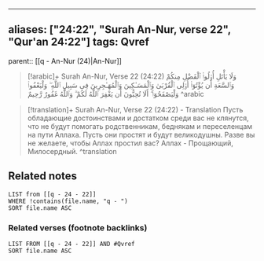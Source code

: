
---
aliases: ["24:22", "Surah An-Nur, verse 22", "Qur'an 24:22"]
tags: Qvref
---

parent:: [[q - An-Nur (24)|An-Nur]]

> [!arabic]+ Surah An-Nur, Verse 22 (24:22)
> <span class="quran-arabic">وَلَا يَأْتَلِ أُو۟لُوا۟ ٱلْفَضْلِ مِنكُمْ وَٱلسَّعَةِ أَن يُؤْتُوٓا۟ أُو۟لِى ٱلْقُرْبَىٰ وَٱلْمَسَـٰكِينَ وَٱلْمُهَـٰجِرِينَ فِى سَبِيلِ ٱللَّهِ ۖ وَلْيَعْفُوا۟ وَلْيَصْفَحُوٓا۟ ۗ أَلَا تُحِبُّونَ أَن يَغْفِرَ ٱللَّهُ لَكُمْ ۗ وَٱللَّهُ غَفُورٌ رَّحِيمٌ</span>
^arabic

> [!translation]+ Surah An-Nur, Verse 22 (24:22) - Translation
> Пусть обладающие достоинствами и достатком среди вас не клянутся, что не будут помогать родственникам, беднякам и переселенцам на пути Аллаха. Пусть они простят и будут великодушны. Разве вы не желаете, чтобы Аллах простил вас? Аллах - Прощающий, Милосердный.
^translation



## Related notes
```dataview
LIST from [[q - 24 - 22]]
WHERE !contains(file.name, "q - ")
SORT file.name ASC
```

### Related verses (footnote backlinks)
```dataview
LIST FROM [[q - 24 - 22]] AND #Qvref
SORT file.name ASC
```

